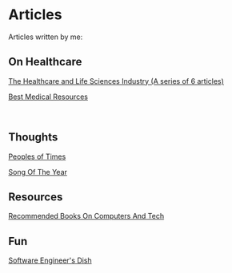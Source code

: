 # Articles

Articles written by me:

## On Healthcare

[The Healthcare and Life Sciences Industry (A series of 6 articles)](https://karthikeshwar1.github.io/blog/2022/The%20Healthcare%20and%20Life%20Sciences%20Industry)

[Best Medical Resources](https://karthikeshwar1.github.io/blog/2022/Best_Medical_Resources)

<br>

## Thoughts

[Peoples of Times](https://karthikeshwar1.github.io/blog/2022/Peoples_Of_Times)

[Song Of The Year](https://karthikeshwar1.github.io/blog/2022/Song_Of_The_Year)

## Resources

[Recommended Books On Computers And Tech](https://karthikeshwar1.github.io/blog/2022/Recommended_Books_On_Computers_And_Tech)

## Fun

[Software Engineer's Dish](https://karthikeshwar1.github.io/blog/2022/Software_Engineer's_Dish)

